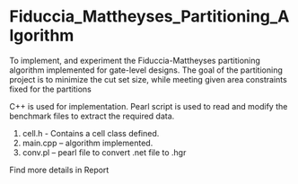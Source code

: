 # Fiduccia_Mattheyses_Partitioning_Algorithm
 To implement, and experiment the Fiduccia-Mattheyses partitioning algorithm implemented for gate-level
 designs. The goal of the partitioning project is to minimize the cut set size, while meeting given area
 constraints fixed for the partitions

C++ is used for implementation.
Pearl script is used to read and modify the benchmark files to extract the required data.

1. cell.h - Contains a cell class defined. 
2. main.cpp – algorithm implemented. 
3. conv.pl – pearl file to convert .net file to .hgr

Find more details in Report
